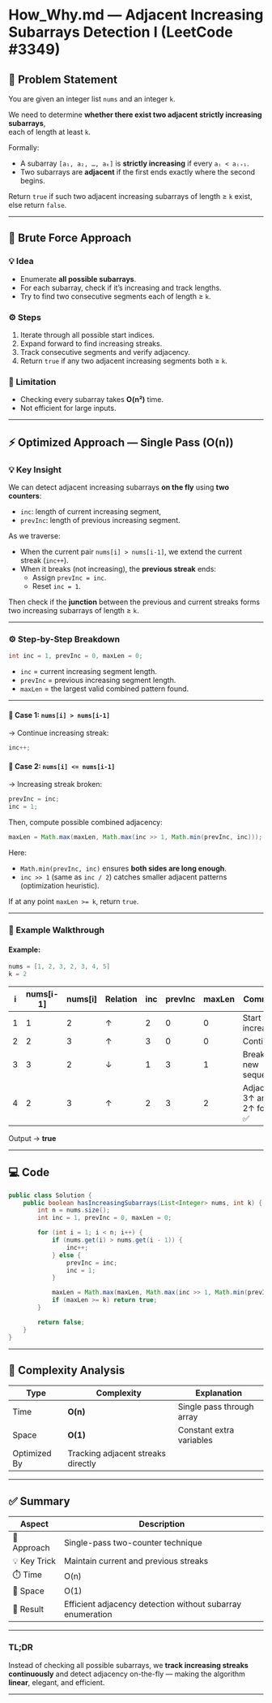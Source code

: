 # How_Why.md — Adjacent Increasing Subarrays Detection I (LeetCode #3349)

## 🧩 Problem Statement

You are given an integer list `nums` and an integer `k`.

We need to determine **whether there exist two adjacent strictly increasing subarrays**,  
each of length at least `k`.

Formally:

- A subarray `[a₁, a₂, …, aₖ]` is **strictly increasing** if every `aᵢ < aᵢ₊₁`.
- Two subarrays are **adjacent** if the first ends exactly where the second begins.

Return `true` if such two adjacent increasing subarrays of length ≥ `k` exist, else return `false`.

---

## 🧠 Brute Force Approach

### 💡 Idea

- Enumerate **all possible subarrays**.
- For each subarray, check if it’s increasing and track lengths.
- Try to find two consecutive segments each of length ≥ `k`.

### ⚙️ Steps

1. Iterate through all possible start indices.
2. Expand forward to find increasing streaks.
3. Track consecutive segments and verify adjacency.
4. Return `true` if any two adjacent increasing segments both ≥ `k`.

### 🚨 Limitation

- Checking every subarray takes **O(n²)** time.
- Not efficient for large inputs.

---

## ⚡ Optimized Approach — Single Pass (O(n))

### 💡 Key Insight

We can detect adjacent increasing subarrays **on the fly** using **two counters**:

- `inc`: length of current increasing segment,
- `prevInc`: length of previous increasing segment.

As we traverse:

- When the current pair `nums[i] > nums[i-1]`, we extend the current streak (`inc++`).
- When it breaks (not increasing), the **previous streak** ends:
  - Assign `prevInc = inc`.
  - Reset `inc = 1`.

Then check if the **junction** between the previous and current streaks
forms two increasing subarrays of length ≥ `k`.

---

### ⚙️ Step-by-Step Breakdown

```java
int inc = 1, prevInc = 0, maxLen = 0;
```

* `inc` = current increasing segment length.
* `prevInc` = previous increasing segment length.
* `maxLen` = the largest valid combined pattern found.

---

#### 🔹 Case 1: `nums[i] > nums[i-1]`

→ Continue increasing streak:

```java
inc++;
```

#### 🔹 Case 2: `nums[i] <= nums[i-1]`

→ Increasing streak broken:

```java
prevInc = inc;
inc = 1;
```

Then, compute possible combined adjacency:

```java
maxLen = Math.max(maxLen, Math.max(inc >> 1, Math.min(prevInc, inc)));
```

Here:

* `Math.min(prevInc, inc)` ensures **both sides are long enough**.
* `inc >> 1` (same as `inc / 2`) catches smaller adjacent patterns (optimization heuristic).

If at any point `maxLen >= k`, return `true`.

---

### 🧮 Example Walkthrough

#### Example:

```java
nums = [1, 2, 3, 2, 3, 4, 5]
k = 2
```

| i | nums[i-1] | nums[i] | Relation | inc | prevInc | maxLen | Comment                    |
| - | --------- | ------- | -------- | --- | ------- | ------ | -------------------------- |
| 1 | 1         | 2       | ↑        | 2   | 0       | 0      | Start increasing           |
| 2 | 2         | 3       | ↑        | 3   | 0       | 0      | Continue                   |
| 3 | 3         | 2       | ↓        | 1   | 3       | 1      | Break, new sequence        |
| 4 | 2         | 3       | ↑        | 2   | 3       | 2      | Adjacent 3↑ and 2↑ found ✅ |

Output → **true**

---

## 💻 Code

```java
public class Solution {
    public boolean hasIncreasingSubarrays(List<Integer> nums, int k) {
        int n = nums.size();
        int inc = 1, prevInc = 0, maxLen = 0;

        for (int i = 1; i < n; i++) {
            if (nums.get(i) > nums.get(i - 1)) {
                inc++;
            } else {
                prevInc = inc;
                inc = 1;
            }

            maxLen = Math.max(maxLen, Math.max(inc >> 1, Math.min(prevInc, inc)));
            if (maxLen >= k) return true;
        }

        return false;
    }
}
```

---

## 🧾 Complexity Analysis

| Type         | Complexity                         | Explanation               |
| ------------ | ---------------------------------- | ------------------------- |
| Time         | **O(n)**                           | Single pass through array |
| Space        | **O(1)**                           | Constant extra variables  |
| Optimized By | Tracking adjacent streaks directly |                           |

---

## ✅ Summary

| Aspect       | Description                                                |
| ------------ | ---------------------------------------------------------- |
| 🔧 Approach  | Single-pass two-counter technique                          |
| 💡 Key Trick | Maintain current and previous streaks                      |
| ⏱️ Time      | O(n)                                                       |
| 💾 Space     | O(1)                                                       |
| 🧩 Result    | Efficient adjacency detection without subarray enumeration |

---

### TL;DR

Instead of checking all possible subarrays,
we **track increasing streaks continuously** and detect adjacency on-the-fly —
making the algorithm **linear**, elegant, and efficient.

---
